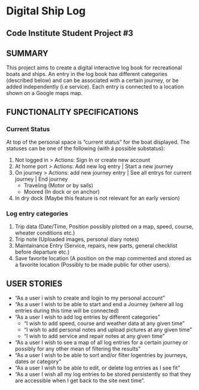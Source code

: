 # Digital Ship Log
## Code Institute Student Project #3 

## SUMMARY
This project aims to create a digital interactive log book for recreational boats and ships. An entry in the log book has different categories (described below) and can be associated with a certain journey, or be added independently (i.e service). Each entry is connected to a location shown on a Google maps map.

## FUNCTIONALITY SPECIFICATIONS
### Current Status
At top of the personal space is “current status” for the boat displayed.
The statuses can be one of the following (with á possible substatus):
1. Not logged in > Actions: Sign In or create new account
2. At home port > Actions: Add new log entry | Start a new journey
3. On journey > Actions: add new journey entry | See all entrys for current journey | End journey
    - Traveling (Motor or by sails)
    - Moored (In dock or on anchor)
 4. In dry dock (Maybe this feature is not relevant for an early version)
 
### Log entry categories
1. Trip data (Date/Time, Position possibly plotted on a map, speed, course, wheater conditions etc.)
2. Trip note (Uploaded images, personal diary notes)
3. Maintainance Entry (Service, repairs, new parts, general checklist before departure etc.)
4. Save favorite location (A position on the map commented and stored as a favorite location (Possibly to be made public for other users).

## USER STORIES
  - “As a user i wish to create and login to my personal account”
  - “As a user I wish to be able to start and end a Journey (where all log entries during this time will be connected)
  - “As a user I wish to add log entries by different categories”
	  - “I wish to add speed, course and weather data at any given time”
    - “I wish to add personal notes and upload pictures at any given time”
    - “I wish to add service and repair notes at any given time”
 - “As a user I wish to see a map of all log entries for a certain journey or possibly for any other mean of filtering the results”
 - “As a user I wish to be able to sort and/or filter logentries by journeys, dates or category”  
 - “As a user I wish to be able to edit, or delete log entries as I see fit”
 - “As a user I wish all my log entries to be stored persistently so that they are accessible when I get back to the site next time”.

 
 
